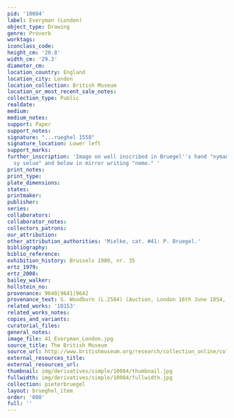 ```yaml
---
pid: '10084'
label: Everyman (London)
object_type: Drawing
genre: Proverb
worktags:
iconclass_code:
height_cm: '20.8'
width_cm: '29.3'
diameter_cm:
location_country: England
location_city: London
location_collection: British Museum
location_or_most_recent_sale_notes:
collection_type: Public
realdate:
medium:
medium_notes:
support: Paper
support_notes:
signature: "...rueghel 1558"
signature_location: Lower left
support_marks:
further_inscription: 'Image on wall inscribed in Bruegel''s hand "nymant en ckent
  sy selue" and below in mirror writing "nemo." '
print_notes:
print_type:
plate_dimensions:
states:
printmaker:
publisher:
series:
collaborators:
collaborator_notes:
collectors_patrons:
our_attribution:
other_attribution_authorities: 'Mielke, cat. #41: P. Bruegel.'
bibliography:
biblio_reference:
exhibition_history: Brussels 1980, nr. 35
ertz_1979:
ertz_2008:
bailey_walker:
hollstein_no:
provenance: 9640|9641|9642
provenance_text: S. Woodburn (L.2584) (Auction, London 16th June 1854, Nr, 1165).
related_works: '10153'
related_works_notes:
copies_and_variants:
curatorial_files:
general_notes:
image_file: 41_Everyman_London.jpg
source_title: The British Museum
source_url: http://www.britishmuseum.org/research/collection_online/collection_object_details/collection_image_gallery.aspx
external_resources_title:
external_resources_url:
thumbnail: img/derivatives/simple/10084/thumbnail.jpg
fullwidth: img/derivatives/simple/10084/fullwidth.jpg
collection: pieterbruegel
layout: brueghel_item
order: '080'
full: ''
---
```

